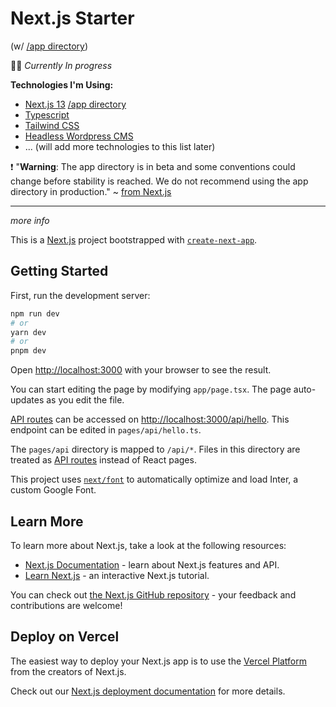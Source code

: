 # Next.js Starter

(w/ [/app directory](https://beta.nextjs.org/docs/routing/fundamentals))

🚀💫 *Currently In progress*

**Technologies I'm Using:**

- [Next.js 13](https://nextjs.org/docs) [/app directory](https://beta.nextjs.org/docs/routing/fundamentals)
- [Typescript](https://www.typescriptlang.org/docs/)
- [Tailwind CSS](https://www.typescriptlang.org/docs/)
- [Headless Wordpress CMS](https://developer.wordpress.org/rest-api/)
- ... (will add more technologies to this list later)

❗ "**Warning**: The app directory is in beta and some conventions could change before stability is reached. We do not recommend using the app directory in production." ~ [from Next.js](https://beta.nextjs.org/docs/upgrade-guide#migrating-from-pages-to-app)

---

*more info*

This is a [Next.js](https://nextjs.org/) project bootstrapped with [`create-next-app`](https://github.com/vercel/next.js/tree/canary/packages/create-next-app).

## Getting Started

First, run the development server:

```bash
npm run dev
# or
yarn dev
# or
pnpm dev
```

Open [http://localhost:3000](http://localhost:3000) with your browser to see the result.

You can start editing the page by modifying `app/page.tsx`. The page auto-updates as you edit the file.

[API routes](https://nextjs.org/docs/api-routes/introduction) can be accessed on [http://localhost:3000/api/hello](http://localhost:3000/api/hello). This endpoint can be edited in `pages/api/hello.ts`.

The `pages/api` directory is mapped to `/api/*`. Files in this directory are treated as [API routes](https://nextjs.org/docs/api-routes/introduction) instead of React pages.

This project uses [`next/font`](https://nextjs.org/docs/basic-features/font-optimization) to automatically optimize and load Inter, a custom Google Font.

## Learn More

To learn more about Next.js, take a look at the following resources:

- [Next.js Documentation](https://nextjs.org/docs) - learn about Next.js features and API.
- [Learn Next.js](https://nextjs.org/learn) - an interactive Next.js tutorial.

You can check out [the Next.js GitHub repository](https://github.com/vercel/next.js/) - your feedback and contributions are welcome!

## Deploy on Vercel

The easiest way to deploy your Next.js app is to use the [Vercel Platform](https://vercel.com/new?utm_medium=default-template&filter=next.js&utm_source=create-next-app&utm_campaign=create-next-app-readme) from the creators of Next.js.

Check out our [Next.js deployment documentation](https://nextjs.org/docs/deployment) for more details.
